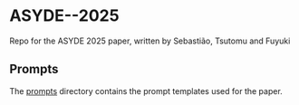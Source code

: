 # ASYDE--2025
Repo for the ASYDE 2025 paper, written by Sebastião, Tsutomu and Fuyuki

## Prompts

The [prompts](./prompts/README.md) directory contains the prompt templates used for the paper.
